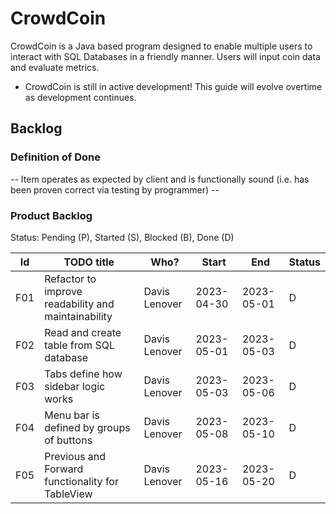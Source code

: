 # CrowdCoin
CrowdCoin is a Java based program designed to enable multiple users to interact with SQL Databases in a friendly manner. Users will input coin data and evaluate metrics.
- CrowdCoin is still in active development! This guide will evolve overtime as development continues.

## Backlog

### Definition of Done

-- Item operates as expected by client and is functionally sound (i.e. has been proven correct via testing by programmer) --

### Product Backlog
Status: Pending (P), Started (S), Blocked (B), Done (D)

| Id  | TODO title                                        | Who?               | Start      | End        | Status |
|:---:|---------------------------------------------------|--------------------|------------|------------|--------|
| F01 | Refactor to improve readability and maintainability | Davis Lenover      | 2023-04-30 | 2023-05-01 | D      |
| F02 | Read and create table from SQL database           | Davis Lenover      | 2023-05-01 | 2023-05-03 | D      |
| F03 | Tabs define how sidebar logic works               | Davis Lenover      | 2023-05-03 | 2023-05-06 | D      |
| F04 | Menu bar is defined by groups of buttons          | Davis Lenover      | 2023-05-08 | 2023-05-10 | D      |
| F05 | Previous and Forward functionality for TableView  | Davis Lenover      | 2023-05-16 | 2023-05-20 | D      |
